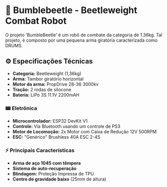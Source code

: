 # 🤖 Bumblebeetle - Beetleweight Combat Robot
  O projeto 'BumbleBeetle' é um robô de combate da categoria de 1.36kg. Tal projeto, é composto por uma pequena arma giratória caracterizada como DRUMS.

## ⚙️ Especificações Técnicas

- **Categoria:** Beetleweight (1,36kg)  
- **Arma:** Tambor giratório horizontal  
- **Motor da arma:** PropDrive 28-36 3000kv  
- **Tração:** 2 rodas de silocone  
- **Bateria:** LiPo 3S 11.1V 2200mAH

### 📟 Eletrônica

- **Microcontrolador:** ESP32 DevKit V1  
- **Controle:** Via Bluetooth usando um controle de PS3  
- **Motor de Locomoção:** 2x Motor com Caixa de Redução 12V 500RPM  
- **ESC:** "Genérico" Brushless 40A ESC 2-4S

### ⚡ Principais Características

- **Arma de aço 1045 com têmpera**
- **Sistema de auto-recuperação**
- **Blindagem:** Proteção Impressa de TPU
- **Centro de gravidade baixo** (25mm de altura)
